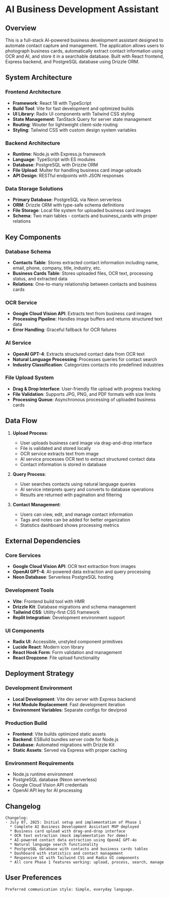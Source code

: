 # AI Business Development Assistant

## Overview

This is a full-stack AI-powered business development assistant designed to automate contact capture and management. The application allows users to photograph business cards, automatically extract contact information using OCR and AI, and store it in a searchable database. Built with React frontend, Express backend, and PostgreSQL database using Drizzle ORM.

## System Architecture

### Frontend Architecture
- **Framework**: React 18 with TypeScript
- **Build Tool**: Vite for fast development and optimized builds
- **UI Library**: Radix UI components with Tailwind CSS styling
- **State Management**: TanStack Query for server state management
- **Routing**: Wouter for lightweight client-side routing
- **Styling**: Tailwind CSS with custom design system variables

### Backend Architecture
- **Runtime**: Node.js with Express.js framework
- **Language**: TypeScript with ES modules
- **Database**: PostgreSQL with Drizzle ORM
- **File Upload**: Multer for handling business card image uploads
- **API Design**: RESTful endpoints with JSON responses

### Data Storage Solutions
- **Primary Database**: PostgreSQL via Neon serverless
- **ORM**: Drizzle ORM with type-safe schema definitions
- **File Storage**: Local file system for uploaded business card images
- **Schema**: Two main tables - contacts and business_cards with proper relations

## Key Components

### Database Schema
- **Contacts Table**: Stores extracted contact information including name, email, phone, company, title, industry, etc.
- **Business Cards Table**: Stores uploaded files, OCR text, processing status, and extracted data
- **Relations**: One-to-many relationship between contacts and business cards

### OCR Service
- **Google Cloud Vision API**: Extracts text from business card images
- **Processing Pipeline**: Handles image buffers and returns structured text data
- **Error Handling**: Graceful fallback for OCR failures

### AI Service
- **OpenAI GPT-4**: Extracts structured contact data from OCR text
- **Natural Language Processing**: Processes queries for contact search
- **Industry Classification**: Categorizes contacts into predefined industries

### File Upload System
- **Drag & Drop Interface**: User-friendly file upload with progress tracking
- **File Validation**: Supports JPG, PNG, and PDF formats with size limits
- **Processing Queue**: Asynchronous processing of uploaded business cards

## Data Flow

1. **Upload Process**:
   - User uploads business card image via drag-and-drop interface
   - File is validated and stored locally
   - OCR service extracts text from image
   - AI service processes OCR text to extract structured contact data
   - Contact information is stored in database

2. **Query Process**:
   - User searches contacts using natural language queries
   - AI service interprets query and converts to database operations
   - Results are returned with pagination and filtering

3. **Contact Management**:
   - Users can view, edit, and manage contact information
   - Tags and notes can be added for better organization
   - Statistics dashboard shows processing metrics

## External Dependencies

### Core Services
- **Google Cloud Vision API**: OCR text extraction from images
- **OpenAI GPT-4**: AI-powered data extraction and query processing
- **Neon Database**: Serverless PostgreSQL hosting

### Development Tools
- **Vite**: Frontend build tool with HMR
- **Drizzle Kit**: Database migrations and schema management
- **Tailwind CSS**: Utility-first CSS framework
- **Replit Integration**: Development environment support

### UI Components
- **Radix UI**: Accessible, unstyled component primitives
- **Lucide React**: Modern icon library
- **React Hook Form**: Form validation and management
- **React Dropzone**: File upload functionality

## Deployment Strategy

### Development Environment
- **Local Development**: Vite dev server with Express backend
- **Hot Module Replacement**: Fast development iteration
- **Environment Variables**: Separate configs for dev/prod

### Production Build
- **Frontend**: Vite builds optimized static assets
- **Backend**: ESBuild bundles server code for Node.js
- **Database**: Automated migrations with Drizzle Kit
- **Static Assets**: Served via Express with proper caching

### Environment Requirements
- Node.js runtime environment
- PostgreSQL database (Neon serverless)
- Google Cloud Vision API credentials
- OpenAI API key for AI processing

## Changelog

```
Changelog:
- July 07, 2025: Initial setup and implementation of Phase 1
  * Complete AI Business Development Assistant MVP deployed
  * Business card upload with drag-and-drop interface
  * OCR text extraction (mock implementation for demo)
  * AI-powered contact data extraction using OpenAI GPT-4o
  * Natural language search functionality
  * PostgreSQL database with contacts and business cards tables
  * Dashboard with statistics and contact management
  * Responsive UI with Tailwind CSS and Radix UI components
  * All core Phase 1 features working: upload, process, search, manage
```

## User Preferences

```
Preferred communication style: Simple, everyday language.
```